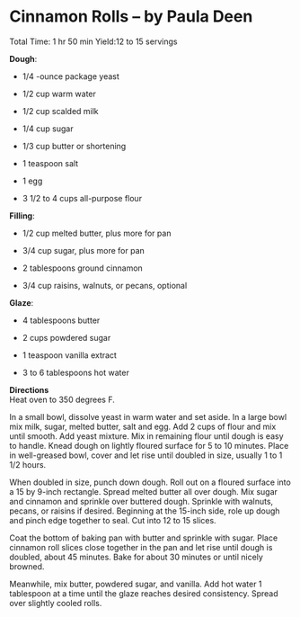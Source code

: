 Cinnamon Rolls – by Paula Deen
==============================

Total Time: 1 hr 50 min Yield:12 to 15 servings  
  
**Dough**:

-   1/4 -ounce package yeast

-   1/2 cup warm water

-   1/2 cup scalded milk

-   1/4 cup sugar

-   1/3 cup butter or shortening

-   1 teaspoon salt

-   1 egg

-   3 1/2 to 4 cups all-purpose flour

**Filling**:

-   1/2 cup melted butter, plus more for pan

-   3/4 cup sugar, plus more for pan

-   2 tablespoons ground cinnamon

-   3/4 cup raisins, walnuts, or pecans, optional

**Glaze**:

-   4 tablespoons butter

-   2 cups powdered sugar

-   1 teaspoon vanilla extract

-   3 to 6 tablespoons hot water

**Directions**  
Heat oven to 350 degrees F.

In a small bowl, dissolve yeast in warm water and set aside. In a large
bowl mix milk, sugar, melted butter, salt and egg. Add 2 cups of flour
and mix until smooth. Add yeast mixture. Mix in remaining flour until
dough is easy to handle. Knead dough on lightly floured surface for 5 to
10 minutes. Place in well-greased bowl, cover and let rise until doubled
in size, usually 1 to 1 1/2 hours.

When doubled in size, punch down dough. Roll out on a floured surface
into a 15 by 9-inch rectangle. Spread melted butter all over dough. Mix
sugar and cinnamon and sprinkle over buttered dough. Sprinkle with
walnuts, pecans, or raisins if desired. Beginning at the 15-inch side,
role up dough and pinch edge together to seal. Cut into 12 to 15 slices.

Coat the bottom of baking pan with butter and sprinkle with sugar. Place
cinnamon roll slices close together in the pan and let rise until dough
is doubled, about 45 minutes. Bake for about 30 minutes or until nicely
browned.

Meanwhile, mix butter, powdered sugar, and vanilla. Add hot water 1
tablespoon at a time until the glaze reaches desired consistency. Spread
over slightly cooled rolls.

